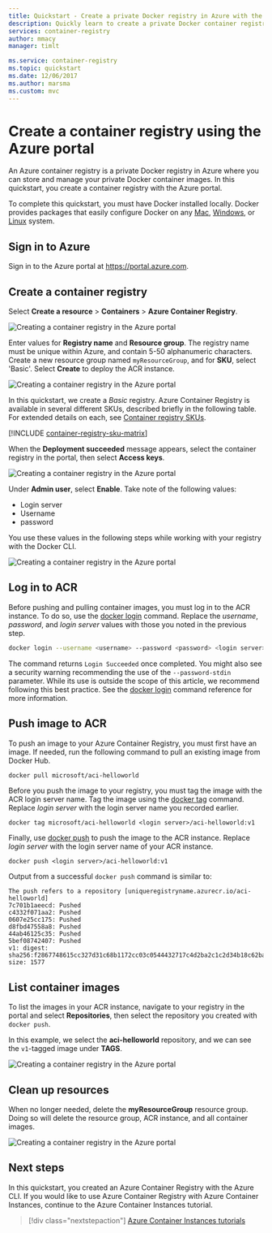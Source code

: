 ```yaml
---
title: Quickstart - Create a private Docker registry in Azure with the Azure portal
description: Quickly learn to create a private Docker container registry with the Azure portal.
services: container-registry
author: mmacy
manager: timlt

ms.service: container-registry
ms.topic: quickstart
ms.date: 12/06/2017
ms.author: marsma
ms.custom: mvc
---
```


# Create a container registry using the Azure portal

An Azure container registry is a private Docker registry in Azure where you can store and manage your private Docker container images. In this quickstart, you create a container registry with the Azure portal.

To complete this quickstart, you must have Docker installed locally. Docker provides packages that easily configure Docker on any [Mac][docker-mac], [Windows][docker-windows], or [Linux][docker-linux] system.

## Sign in to Azure

Sign in to the Azure portal at https://portal.azure.com.

## Create a container registry

Select **Create a resource** > **Containers** > **Azure Container Registry**.

![Creating a container registry in the Azure portal][qs-portal-01]

Enter values for **Registry name** and **Resource group**. The registry name must be unique within Azure, and contain 5-50 alphanumeric characters. Create a new resource group named `myResourceGroup`, and for **SKU**, select 'Basic'. Select **Create** to deploy the ACR instance.

![Creating a container registry in the Azure portal][qs-portal-03]

In this quickstart, we create a *Basic* registry. Azure Container Registry is available in several different SKUs, described briefly in the following table. For extended details on each, see [Container registry SKUs][container-registry-skus].

[!INCLUDE [container-registry-sku-matrix](../../includes/container-registry-sku-matrix.md)]

When the **Deployment succeeded** message appears, select the container registry in the portal, then select **Access keys**.

![Creating a container registry in the Azure portal][qs-portal-05]

Under **Admin user**, select **Enable**. Take note of the following values:

* Login server
* Username
* password

You use these values in the following steps while working with your registry with the Docker CLI.

![Creating a container registry in the Azure portal][qs-portal-06]

## Log in to ACR

Before pushing and pulling container images, you must log in to the ACR instance. To do so, use the [docker login][docker-login] command. Replace the *username*, *password*, and *login server* values with those you noted in the previous step.

```bash
docker login --username <username> --password <password> <login server>
```

The command returns `Login Succeeded` once completed. You might also see a security warning recommending the use of the `--password-stdin` parameter. While its use is outside the scope of this article, we recommend following this best practice. See the [docker login][docker-login] command reference for more information.

## Push image to ACR

To push an image to your Azure Container Registry, you must first have an image. If needed, run the following command to pull an existing image from Docker Hub.

```bash
docker pull microsoft/aci-helloworld
```

Before you push the image to your registry, you must tag the image with the ACR login server name. Tag the image using the [docker tag][docker-tag] command. Replace *login server* with the login server name you recorded earlier.

```
docker tag microsoft/aci-helloworld <login server>/aci-helloworld:v1
```

Finally, use [docker push][docker-push] to push the image to the ACR instance. Replace *login server* with the login server name of your ACR instance.

```
docker push <login server>/aci-helloworld:v1
```

Output from a successful `docker push` command is similar to:

```
The push refers to a repository [uniqueregistryname.azurecr.io/aci-helloworld]
7c701b1aeecd: Pushed
c4332f071aa2: Pushed
0607e25cc175: Pushed
d8fbd47558a8: Pushed
44ab46125c35: Pushed
5bef08742407: Pushed
v1: digest: sha256:f2867748615cc327d31c68b1172cc03c0544432717c4d2ba2c1c2d34b18c62ba size: 1577
```

## List container images

To list the images in your ACR instance, navigate to your registry in the portal and select **Repositories**, then select the repository you created with `docker push`.

In this example, we select the **aci-helloworld** repository, and we can see the `v1`-tagged image under **TAGS**.

![Creating a container registry in the Azure portal][qs-portal-09]

## Clean up resources

When no longer needed, delete the **myResourceGroup** resource group. Doing so will delete the resource group, ACR instance, and all container images.

![Creating a container registry in the Azure portal][qs-portal-08]

## Next steps

In this quickstart, you created an Azure Container Registry with the Azure CLI. If you would like to use Azure Container Registry with Azure Container Instances, continue to the Azure Container Instances tutorial.

> [!div class="nextstepaction"]
> [Azure Container Instances tutorials][container-instances-tutorial-prepare-app]

<!-- IMAGES -->
[qs-portal-01]: ./media/container-registry-get-started-portal/qs-portal-01.png
[qs-portal-02]: ./media/container-registry-get-started-portal/qs-portal-02.png
[qs-portal-03]: ./media/container-registry-get-started-portal/qs-portal-03.png
[qs-portal-04]: ./media/container-registry-get-started-portal/qs-portal-04.png
[qs-portal-05]: ./media/container-registry-get-started-portal/qs-portal-05.png
[qs-portal-06]: ./media/container-registry-get-started-portal/qs-portal-06.png
[qs-portal-07]: ./media/container-registry-get-started-portal/qs-portal-07.png
[qs-portal-08]: ./media/container-registry-get-started-portal/qs-portal-08.png
[qs-portal-09]: ./media/container-registry-get-started-portal/qs-portal-09.png

<!-- LINKS - external -->
[docker-linux]: https://docs.docker.com/engine/installation/#supported-platforms
[docker-login]: https://docs.docker.com/engine/reference/commandline/login/
[docker-mac]: https://docs.docker.com/docker-for-mac/
[docker-push]: https://docs.docker.com/engine/reference/commandline/push/
[docker-tag]: https://docs.docker.com/engine/reference/commandline/tag/
[docker-windows]: https://docs.docker.com/docker-for-windows/

<!-- LINKS - internal -->
[container-instances-tutorial-prepare-app]: ../container-instances/container-instances-tutorial-prepare-app.md
[container-registry-skus]: container-registry-skus.md
